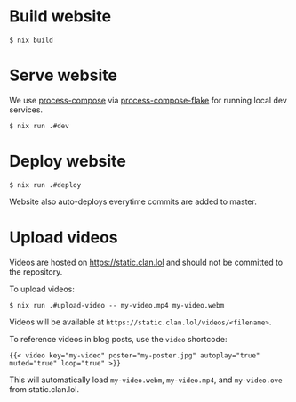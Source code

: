 # Build website

```
$ nix build
```

# Serve website

We use [process-compose] via [process-compose-flake] for running local dev services.

```
$ nix run .#dev
```

# Deploy website

```
$ nix run .#deploy
```

Website also auto-deploys everytime commits are added to master.

# Upload videos

Videos are hosted on https://static.clan.lol and should not be committed to the repository.

To upload videos:

```
$ nix run .#upload-video -- my-video.mp4 my-video.webm
```

Videos will be available at `https://static.clan.lol/videos/<filename>`.

To reference videos in blog posts, use the `video` shortcode:

```
{{< video key="my-video" poster="my-poster.jpg" autoplay="true" muted="true" loop="true" >}}
```

This will automatically load `my-video.webm`, `my-video.mp4`, and `my-video.ove` from static.clan.lol.

[process-compose]: https://f1bonacc1.github.io/process-compose/
[process-compose-flake]: https://github.com/Platonic-Systems/process-compose-flake